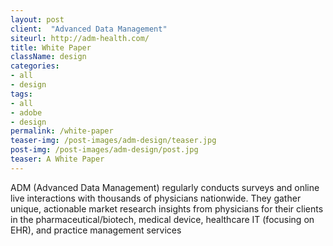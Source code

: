 ```yaml
---
layout: post
client:  "Advanced Data Management"
siteurl: http://adm-health.com/
title: White Paper
className: design
categories: 
- all
- design
tags:
- all
- adobe
- design
permalink: /white-paper
teaser-img: /post-images/adm-design/teaser.jpg
post-img: /post-images/adm-design/post.jpg
teaser: A White Paper
---
```

ADM (Advanced Data Management) regularly conducts surveys and online live interactions with thousands of physicians nationwide. They gather unique, actionable market research insights from physicians for their clients in the pharmaceutical/biotech, medical device, healthcare IT (focusing on EHR), and practice management services